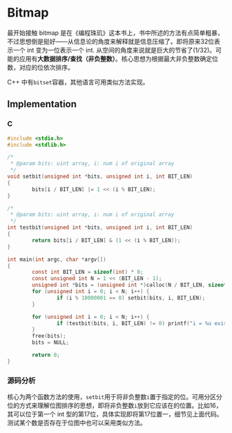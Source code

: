 # Bitmap

最开始接触 bitmap 是在《编程珠玑》这本书上，书中所述的方法有点简单粗暴，不过思想倒是挺好——从信息论的角度来解释就是信息压缩了。即将原来32位表示一个 int 变为一位表示一个 int. 从空间的角度来说就是巨大的节省了(1/32)。可能的应用有**大数据排序/查找（非负整数）**。核心思想为根据最大非负整数确定位数，对应的位依次排序。

C++ 中有`bitset`容器，其他语言可用类似方法实现。

## Implementation

### C

```c
#include <stdio.h>
#include <stdlib.h>

/*
 * @param bits: uint array, i: num i of original array
 */
void setbit(unsigned int *bits, unsigned int i, int BIT_LEN)
{
        bits[i / BIT_LEN] |= 1 << (i % BIT_LEN);
}

/*
 * @param bits: uint array, i: num i of original array
 */
int testbit(unsigned int *bits, unsigned int i, int BIT_LEN)
{
        return bits[i / BIT_LEN] & (1 << (i % BIT_LEN));
}

int main(int argc, char *argv[])
{
        const int BIT_LEN = sizeof(int) * 8;
        const unsigned int N = 1 << (BIT_LEN - 1);
        unsigned int *bits = (unsigned int *)calloc(N / BIT_LEN, sizeof(int));
        for (unsigned int i = 0; i < N; i++) {
                if (i % 10000001 == 0) setbit(bits, i, BIT_LEN);
        }

        for (unsigned int i = 0; i < N; i++) {
                if (testbit(bits, i, BIT_LEN) != 0) printf("i = %u exists.\n", i);
        }
        free(bits);
        bits = NULL;

        return 0;
}
```

### 源码分析

核心为两个函数方法的使用，`setbit`用于将非负整数`i`置于指定的位。可用分区分位的方式来理解位图排序的思想，即将非负整数`i`放到它应该在的位置。比如16，其可以位于第一个 int 型的第17位，具体实现即将第17位置一，细节见上面代码。测试某个数是否存在于位图中也可以采用类似方法。
